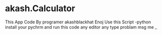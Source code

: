 # akash.Calculator
This  App Code By programer akashblackhat  Enoj Use this  Script -python 
install your pychrm 
and run this code
any editor any type problam msg me _ 
